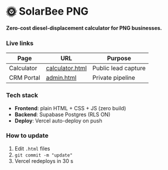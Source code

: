 # 🌞 SolarBee PNG  
**Zero-cost diesel-displacement calculator for PNG businesses.**

### Live links
| Page | URL | Purpose |
|---|---|---|
| Calculator | [calculator.html](https://solarbee-png.vercel.app/calculator.html) | Public lead capture |
| CRM Portal | [admin.html](https://solarbee-png.vercel.app/admin.html) | Private pipeline |

### Tech stack
- **Frontend**: plain HTML + CSS + JS (zero build)  
- **Backend**: Supabase Postgres (RLS ON)  
- **Deploy**: Vercel auto-deploy on push  

### How to update
1. Edit `.html` files  
2. `git commit -m "update"`  
3. Vercel redeploys in 30 s
